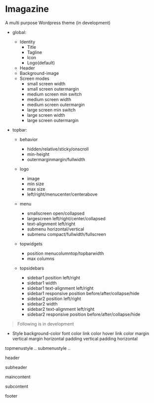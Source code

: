# Imagazine
A multi purpose Wordpress theme (in development)


* global:

  * Identity
    * Title
    * Tagline
    * Icon
    * Logo(default)
  * Header
  * Background-image
  * Screen modes
    * small screen width
    * small screen outermargin 
    * medium screen min switch
    * medium screen width
    * medium screen outermargin 
    * large screen min switch
    * large screen width
    * large screen outermargin
* topbar:
  * behavior
    * hidden/relative/sticky/onscroll
    * min-height
    * outermarginmargin/fullwidth
  * logo
    * image
    * min size
    * max size
    * left/right/menucenter/centerabove
  * menu
    * smallscreen open/collapsed
    * largescreen left/right/center/collapsed
    * text-alignment left/right
    * submenu horizontal/vertical
    * submenu compact/fullwidth/fullscreen
    

  * topwidgets
    * position menucolumntop/topbarwidth
    * max columns
  
  * topsidebars
    * sidebar1 position left/right
    * sidebar1 width
    * sidebar1 text-alignment left/right
    * sidebar1 responsive position 		before/after/collapse/hide
    * sidebar2 position left/right
    * sidebar2 width
    * sidebar2 text-alignment left/right
    * sidebar2 responsive position before/after/collapse/hide



> Following is in development


  * Style
    background-color
    font color
    link color
    hover link color
    margin vertical
    margin horizontal
    padding vertical
    padding horizontal
	
topmenustyle
    ..
submenustyle
    ..
  


header

subheader

maincontent

subcontent

footer
